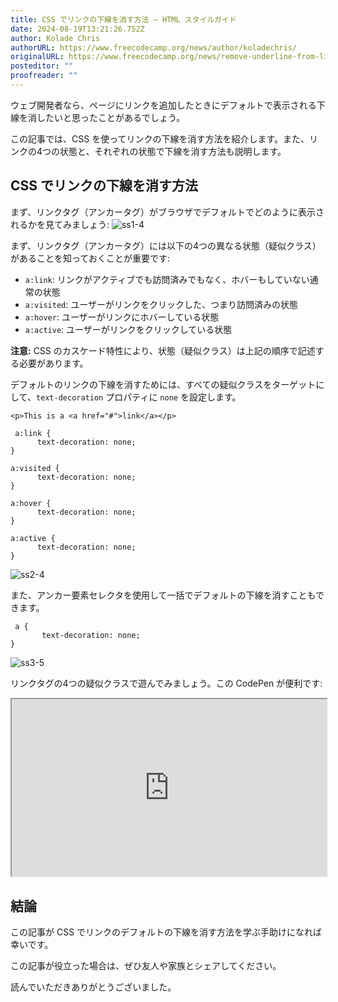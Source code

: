 ```yaml
---
title: CSS でリンクの下線を消す方法 – HTML スタイルガイド
date: 2024-08-19T13:21:26.752Z
author: Kolade Chris
authorURL: https://www.freecodecamp.org/news/author/koladechris/
originalURL: https://www.freecodecamp.org/news/remove-underline-from-link-in-css/
posteditor: ""
proofreader: ""
---
```


ウェブ開発者なら、ページにリンクを追加したときにデフォルトで表示される下線を消したいと思ったことがあるでしょう。

<!-- more -->

この記事では、CSS を使ってリンクの下線を消す方法を紹介します。また、リンクの4つの状態と、それぞれの状態で下線を消す方法も説明します。

## CSS でリンクの下線を消す方法

まず、リンクタグ（アンカータグ）がブラウザでデフォルトでどのように表示されるかを見てみましょう: ![ss1-4](https://www.freecodecamp.org/news/content/images/2022/06/ss1-4.png)

まず、リンクタグ（アンカータグ）には以下の4つの異なる状態（疑似クラス）があることを知っておくことが重要です:

-   `a:link`: リンクがアクティブでも訪問済みでもなく、ホバーもしていない通常の状態
-   `a:visited`: ユーザーがリンクをクリックした、つまり訪問済みの状態
-   `a:hover`: ユーザーがリンクにホバーしている状態
-   `a:active`: ユーザーがリンクをクリックしている状態

**注意:** CSS のカスケード特性により、状態（疑似クラス）は上記の順序で記述する必要があります。

デフォルトのリンクの下線を消すためには、すべての疑似クラスをターゲットにして、`text-decoration` プロパティに `none` を設定します。

```
<p>This is a <a href="#">link</a></p>
```

```
 a:link {
      text-decoration: none;
}

a:visited {
      text-decoration: none;
}

a:hover {
      text-decoration: none;
}

a:active {
      text-decoration: none;
}
```

![ss2-4](https://www.freecodecamp.org/news/content/images/2022/06/ss2-4.png)

また、アンカー要素セレクタを使用して一括でデフォルトの下線を消すこともできます。

```
 a {
       text-decoration: none;
}
```

![ss3-5](https://www.freecodecamp.org/news/content/images/2022/06/ss3-5.png)

リンクタグの4つの疑似クラスで遊んでみましょう。この CodePen が便利です:

<iframe width="100%" height="350" src="https://codepen.io/koladechris/embed/bGLPzXr" style="aspect-ratio: 16 / 9; width: 100%; height: auto;" title="CodePen embed" scrolling="no" allowtransparency="true" allowfullscreen="true" loading="lazy"></iframe>

## 結論

この記事が CSS でリンクのデフォルトの下線を消す方法を学ぶ手助けになれば幸いです。

この記事が役立った場合は、ぜひ友人や家族とシェアしてください。

読んでいただきありがとうございました。

